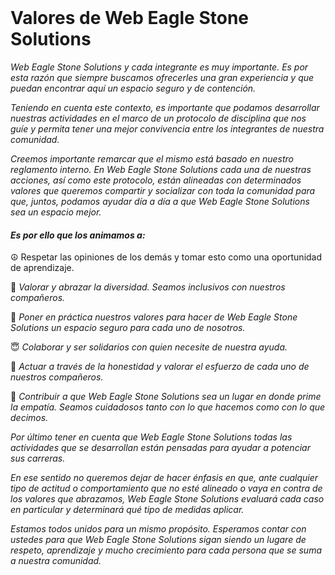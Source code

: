<br />

# Valores de Web Eagle Stone Solutions

_Web Eagle Stone Solutions y cada integrante es muy importante. Es por esta razón que siempre buscamos ofrecerles una gran experiencia y que puedan encontrar aquí un espacio seguro y de contención._

_Teniendo en cuenta este contexto, es importante que podamos desarrollar nuestras actividades en el marco de un protocolo de disciplina que nos guíe y permita tener una mejor convivencia entre los integrantes de nuestra comunidad._

_Creemos importante remarcar que el mismo está basado en nuestro reglamento interno.
En Web Eagle Stone Solutions cada una de nuestras acciones, así como este protocolo, están alineadas con determinados valores que queremos compartir y socializar con toda la comunidad para que, juntos, podamos ayudar día a día a que Web Eagle Stone Solutions sea un espacio mejor._

#### _Es por ello que los animamos a:_

☮️ Respetar las opiniones de los demás y tomar esto como una
oportunidad de aprendizaje. 

🌈 _Valorar y abrazar la diversidad. Seamos inclusivos con nuestros
compañeros._ 

🤝 _Poner en práctica nuestros valores para hacer de Web Eagle Stone Solutions un espacio
seguro para cada uno de nosotros._ 

😇 _Colaborar y ser solidarios con quien necesite de nuestra ayuda._ 

👫 _Actuar a través de la honestidad y valorar el esfuerzo de cada uno
de nuestros compañeros._ 

💛 _Contribuir a que Web Eagle Stone Solutions sea un lugar en donde prime la empatía.
Seamos cuidadosos tanto con lo que hacemos como con lo que
decimos._

_Por último tener en cuenta que Web Eagle Stone Solutions todas las actividades que se desarrollan están pensadas para ayudar a potenciar sus carreras._

_En ese sentido no queremos dejar de hacer énfasis en que, ante cualquier tipo de actitud o comportamiento que no esté alineado o vaya en contra de los valores que abrazamos, Web Eagle Stone Solutions evaluará cada caso en particular y determinará qué tipo de medidas aplicar._

_Estamos todos unidos para un mismo propósito. Esperamos contar con
ustedes para que Web Eagle Stone Solutions sigan siendo un lugare de respeto, aprendizaje y mucho crecimiento para cada persona que se suma a nuestra comunidad._

<br />